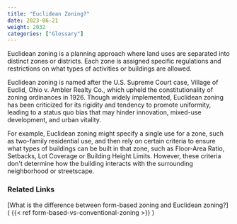 ```yaml
---
title: "Euclidean Zoning?"
date: 2023-06-21
weight: 2032
categories: ["Glossary"]
---
```

Euclidean zoning is a planning approach where land uses are separated into distinct zones or districts. Each zone is assigned specific regulations and restrictions on what types of activities or buildings are allowed.

Euclidean zoning is named after the U.S. Supreme Court case, Village of Euclid, Ohio v. Ambler Realty Co., which upheld the constitutionality of zoning ordinances in 1926. Though widely implemented, Euclidean zoning has been criticized for its rigidity and tendency to promote uniformity, leading to a status quo bias that may hinder innovation, mixed-use development, and urban vitality.

For example, Euclidean zoning might specify a single use for a zone, such as two-family residential use, and then rely on certain criteria to ensure what types of buildings can be built in that zone, such as Floor-Area Ratio, Setbacks, Lot Coverage or Building Height Limits. However, these criteria don't determine how the building interacts with the surrounding neighborhood or streetscape.

### Related Links

[What is the difference between form-based zoning and Euclidean zoning?]( {{< ref form-based-vs-conventional-zoning >}} )